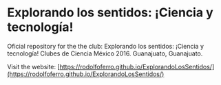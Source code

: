 # Explorando los sentidos: ¡Ciencia y tecnología!

Oficial repository for the the club: Explorando los sentidos: ¡Ciencia y tecnología!
Clubes de Ciencia México 2016.
Guanajuato, Guanajuato.

Visit the website: [https://rodolfoferro.github.io/ExplorandoLosSentidos/](https://rodolfoferro.github.io/ExplorandoLosSentidos/)
